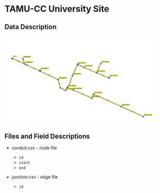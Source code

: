 # TAMU-CC University Site

## Data Description

<img width="500" alt="university site" src="https://github.com/VV123/AI4Hydro/blob/main/imgs/WW01.png">

## Files and Field Descriptions

- conduit.csv - node file
  - `id`
  - `start`
  - `end`

- junction.csv - edge file
  - `id`
